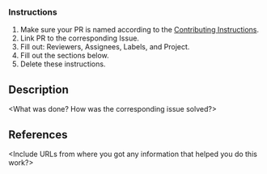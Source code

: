 ### Instructions
1. Make sure your PR is named according to the [Contributing Instructions](https://github.com/ConfigMate/configmate/blob/master/CONTRIBUTING.md).
2. Link PR to the corresponding Issue.
3. Fill out: Reviewers, Assignees, Labels, and Project.
4. Fill out the sections below.
5. Delete these instructions.

## Description
<What was done? How was the corresponding issue solved?>

## References
<Include URLs from where you got any information that helped you do this work?>

